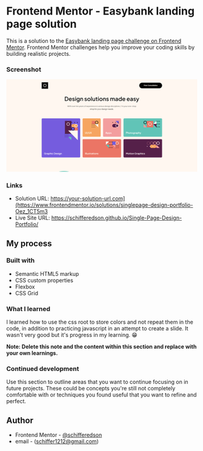 # Frontend Mentor - Easybank landing page solution

This is a solution to the [Easybank landing page challenge on Frontend Mentor](https://www.frontendmentor.io/challenges/easybank-landing-page-WaUhkoDN). Frontend Mentor challenges help you improve your coding skills by building realistic projects. 

### Screenshot

![](./assets/preview.png)

### Links

- Solution URL: https://your-solution-url.com](https://www.frontendmentor.io/solutions/singlepage-design-portfolio-Oez_1CT5m3
- Live Site URL: https://schifferedson.github.io/Single-Page-Design-Portfolio/

## My process

### Built with

- Semantic HTML5 markup
- CSS custom properties
- Flexbox
- CSS Grid

### What I learned

I learned how to use the css root to store colors and not repeat them in the code, in addition to practicing javascript in an attempt to create a slide. It wasn't very good but it's progress in my learning. 😁



**Note: Delete this note and the content within this section and replace with your own learnings.**

### Continued development

Use this section to outline areas that you want to continue focusing on in future projects. These could be concepts you're still not completely comfortable with or techniques you found useful that you want to refine and perfect.

## Author

- Frontend Mentor - [@schifferedson]([https://www.frontendmentor.io/profile/yourusername](https://www.frontendmentor.io/profile/schifferedson))
- email - (schiffer1212@gmail.com)
